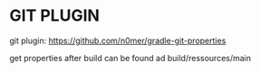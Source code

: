 # GIT PLUGIN
git plugin: https://github.com/n0mer/gradle-git-properties

get properties after build can be found ad build/ressources/main